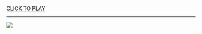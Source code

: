 
<a href="https://premium76.site?title=mets_games&ref=13M">CLICK TO PLAY</a></h3>
<hr>

<a href="https://premium76.site?title=mets_games&ref=13M"><img src="https://clearcache.store/games.png"></a>


